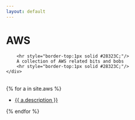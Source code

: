 ```yaml
---
layout: default
---
```

<div class="well article">
    <div class="post-content">
        <h1>AWS</h1>        
      
        <hr style="border-top:1px solid #28323C;"/>
        A collection of AWS related bits and bobs
        <hr style="border-top:1px solid #28323C;"/>        
    </div>
</div>
<br/>

<div class="well article">
{% for a in site.aws %}   
      <ul>       
        <li>
              <a href="{{ a.url }}">
                {{ a.description }}
                </a>    
       </li> 
    </ul>
{% endfor %}
</div>